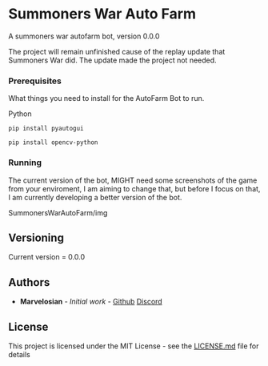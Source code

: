 # Summoners War Auto Farm

A summoners war autofarm bot, version 0.0.0

The project will remain unfinished cause of the replay update that Summoners War did. The update made the project not needed.

### Prerequisites

What things you need to install for the AutoFarm Bot to run.

Python 

```
pip install pyautogui
```
```
pip install opencv-python
```

### Running

The current version of the bot, MIGHT need some screenshots of the game from your enviroment, I am aiming to change that, but before I focus on that, I am currently developing a better version of the bot.

SummonersWarAutoFarm/img


## Versioning
Current version = 0.0.0

## Authors

* **Marvelosian** - *Initial work* - [Github](https://github.com/Marvelosian)
[Discord](https://discordapp.com/users/679815168372244480)

## License

This project is licensed under the MIT License - see the [LICENSE.md](LICENSE.md) file for details
